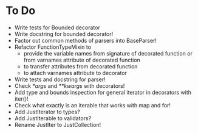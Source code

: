 # To Do
- Write tests for Bounded decorator
- Write docstring for bounded decorator!
- Factor out common methods of parsers into BaseParser!
- Refactor FunctionTypeMixin to
  - provide the variable names from signature of decorated function or from varnames attribute of decorated function
  - to transfer attributes from decorated function
  - to attach varnames attribute to decorator
- Write tests and docstring for parser!
- Check _*args_ and _**kwargs_ with decorators!
- Add type and bounds inspection for general iterator in decorators with iter()!
- Check what exactly is an iterable that works with map and for!
- Add JustIterator to types?
- Add JustIterable to validators?
- Rename JustIter to JustCollection!
